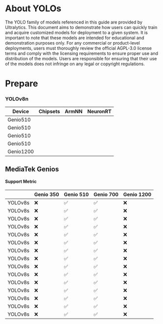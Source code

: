 # About YOLOs

The YOLO family of models referenced in this guide are provided by Ultralytics. This document aims to demonstrate how users can quickly train and acquire customized models for deployment to a given system. It is important to note that these models are intended for educational and demonstration purposes only. For any commercial or product-level deployments, users must thoroughly review the official AGPL-3.0 license terms and comply with the licensing requirements to ensure proper use and distribution of the models. Users are responsible for ensuring that their use of the models does not infringe on any legal or copyright regulations.

# Prepare 

### YOLOv8n
|  Device    | Chipsets    | ArmNN |  NeuronRT  |
|------------|-------------|-------------|------------------|
| Genio510   ||||
| Genio510   ||||
| Genio510   ||||
| Genio510   ||||
| Genio1200  ||||

## MediaTek Genios

#### Support Metric

|          | Genio 350          | Genio 510          | Genio 700          | Genio 1200         |
|----------|--------------------|--------------------|--------------------|--------------------|
| YOLOv8s  | :x:                | :white_check_mark: | :white_check_mark: | :x:                |
| YOLOv8s  | :x:                | :white_check_mark: | :white_check_mark: | :x:                |
| YOLOv8s  | :x:                | :white_check_mark: | :white_check_mark: | :x:                |
| YOLOv8s  | :x:                | :white_check_mark: | :white_check_mark: | :x:                |
| YOLOv8s  | :x:                | :white_check_mark: | :white_check_mark: | :x:                |
| YOLOv8s  | :x:                | :white_check_mark: | :white_check_mark: | :x:                |
| YOLOv8s  | :x:                | :white_check_mark: | :white_check_mark: | :x:                |
| YOLOv8s  | :x:                | :white_check_mark: | :white_check_mark: | :x:                |
| YOLOv8s  | :x:                | :white_check_mark: | :white_check_mark: | :x:                |
| YOLOv8s  | :x:                | :white_check_mark: | :white_check_mark: | :x:                |
| YOLOv8s  | :x:                | :white_check_mark: | :white_check_mark: | :x:                |
| YOLOv8s  | :x:                | :white_check_mark: | :white_check_mark: | :x:                |
| YOLOv8s  | :x:                | :white_check_mark: | :white_check_mark: | :x:                |
| YOLOv8s  | :x:                | :white_check_mark: | :white_check_mark: | :x:                |
| YOLOv8s  | :x:                | :white_check_mark: | :white_check_mark: | :x:                |
